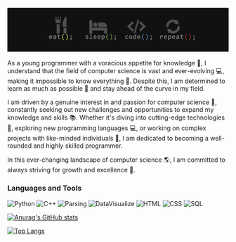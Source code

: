 ![Header](https://github.com/FR13NDS2020/FR13NDS2020/blob/main/assets/header.png)

As a young programmer with a voracious appetite for knowledge 🤔, I understand that the field of computer science is vast and ever-evolving 💻, making it impossible to know everything 🤯. Despite this, I am determined to learn as much as possible 💪 and stay ahead of the curve in my field.

I am driven by a genuine interest in and passion for computer science 💖, constantly seeking out new challenges and opportunities to expand my knowledge and skills 📚. Whether it's diving into cutting-edge technologies 🚀, exploring new programming languages 💻, or working on complex projects with like-minded individuals 👥, I am dedicated to becoming a well-rounded and highly skilled programmer.

In this ever-changing landscape of computer science 🌎, I am committed to always striving for growth and excellence 💪.


### Languages and Tools
![Python](https://img.shields.io/badge/-Python-111111?style=for-the-badge&logo=Python)
![C++](https://img.shields.io/badge/-C++-111111?style=for-the-badge&logo=C%2b%2b)
![Parsing](https://img.shields.io/badge/-Parsing-111111?style=for-the-badge)
![DataVisualize](https://img.shields.io/badge/-DataVisualize-111111?style=for-the-badge)
![HTML](https://img.shields.io/badge/-HTML-111111?style=for-the-badge&logo=HTML)
![CSS](https://img.shields.io/badge/-CSS-111111?style=for-the-badge&logo=CSS)
![SQL](https://img.shields.io/badge/-SQL-111111?style=for-the-badge&logo=SQL)



[![Anurag's GitHub stats](https://github-readme-stats.vercel.app/api?username=FR13NDS2020&show_icons=true&theme=dark)](https://github.com/anuraghazra/github-readme-stats)


[![Top Langs](https://github-readme-stats.vercel.app/api/top-langs/?username=FR13NDS2020&layout=compact)](https://github.com/anuraghazra/github-readme-stats)